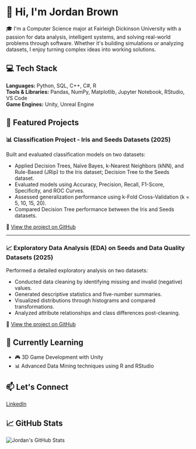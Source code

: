 # 👋 Hi, I'm Jordan Brown

🎓 I'm a Computer Science major at Fairleigh Dickinson University with a passion for data analysis, intelligent systems, and solving real-world problems through software. Whether it's building simulations or analyzing datasets, I enjoy turning complex ideas into working solutions.

## 💻 Tech Stack
**Languages:** Python, SQL, C++, C#, R  
**Tools & Libraries:** Pandas, NumPy, Matplotlib, Jupyter Notebook, RStudio, VS Code  
**Game Engines:** Unity, Unreal Engine

## 🚀 Featured Projects

### 📊 Classification Project - Iris and Seeds Datasets (2025)
Built and evaluated classification models on two datasets:

- Applied Decision Trees, Naïve Bayes, k-Nearest Neighbors (kNN), and Rule-Based (JRip) to the Iris dataset; Decision Tree to the Seeds dataset.
- Evaluated models using Accuracy, Precision, Recall, F1-Score, Specificity, and ROC Curves.
- Assessed generalization performance using k-Fold Cross-Validation (k = 5, 10, 15, 20).
- Compared Decision Tree performance between the Iris and Seeds datasets.

📍 [View the project on GitHub](https://github.com/Simone15050/Classification-Project-SP25)

---

### 📈 Exploratory Data Analysis (EDA) on Seeds and Data Quality Datasets (2025)
Performed a detailed exploratory analysis on two datasets:

- Conducted data cleaning by identifying missing and invalid (negative) values.
- Generated descriptive statistics and five-number summaries.
- Visualized distributions through histograms and compared transformations.
- Analyzed attribute relationships and class differences post-cleaning.

📍 [View the project on GitHub](https://github.com/Simone15050/eda-seeds-r.git)  

## 🌱 Currently Learning
- 🎮 3D Game Development with Unity  
- 📊 Advanced Data Mining techniques using R and RStudio

## 📫 Let's Connect
[LinkedIn](https://www.linkedin.com/in/jordan-brown-413615233/)

## 📈 GitHub Stats
![Jordan's GitHub Stats](https://github-readme-stats.vercel.app/api?username=Simone15050&show_icons=true&theme=tokyonight)
